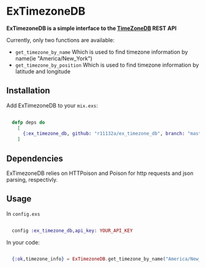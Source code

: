 # ExTimezoneDB

**ExTimezoneDB is a simple interface to the [TimeZoneDB](https://www.timezonedb.com) REST API**

Currently, only two functions are available:
* `get_timezone_by_name` Which is used to find timezone information by name\(ie "America/New\_York"\)
* `get_timezone_by_position` Which is used to find timezone information by latitude and longitude

## Installation

Add ExTimezoneDB to your `mix.exs`:

```elixir
  
  defp deps do
    [
      {:ex_timezone_db, github: "r11132a/ex_timezone_db", branch: "master"}
    ]

```

## Dependencies

ExTimezoneDB relies on HTTPoison and Poison for http requests and json parsing, respectivly.


## Usage

In `config.exs`
```elixir
  
  config :ex_timezone_db,api_key: YOUR_API_KEY

```

In your code:

```elixir

  {:ok,timezone_info} = ExTimezoneDB.get_timezone_by_name("America/New_York")

```

